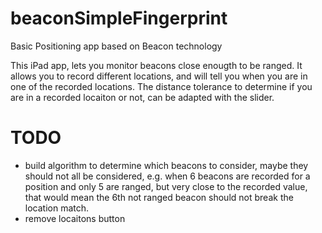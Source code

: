 # beaconSimpleFingerprint
Basic Positioning app based on Beacon technology 

This iPad app, lets you monitor beacons close enougth to be ranged.
It allows you to record different locations, and will tell you when you are in one of the recorded locations.
The distance tolerance to determine if you are in a recorded locaiton or not, can be adapted with the slider.

# TODO
- build algorithm to determine which beacons to consider, maybe they should not all be considered, e.g. when 6 beacons are recorded for a position and only 5 are ranged, but very close to the recorded value, that would mean the 6th not ranged beacon should not break the location match.
- remove locaitons button
